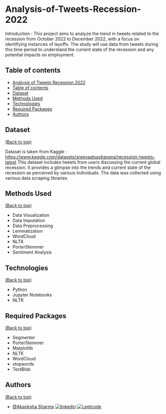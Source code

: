 # Analysis-of-Tweets-Recession-2022

Introduction : This project aims to analyze the trend in tweets related to the recession from October 2022 to December 2022, with a focus on identifying instances of layoffs. The study will use data from tweets during this time period to understand the current state of the recession and any potential impacts on employment.



## Table of contents
- [Analysis of Tweets Recession 2022](#Analysis-of-Tweets-Recession-2022)
- [Table of contents](#table-of-contents)
- [Dataset](#dataset)
- [Methods Used](#methods-used)
- [Technologies](#technologies)
- [Required Packages](#required-packages)
- [Authors](#authors)



## Dataset
[(Back to top)](#table-of-contents)


Dataset is taken from Kaggle : https://www.kaggle.com/datasets/sreevaatsavbavana/recession-tweets-latest This dataset includes tweets from users discussing the current global recession. It provides a glimpse into the trends and current state of the recession as perceived by various individuals. The data was collected using various data scraping libraries 



## Methods Used
[(Back to top)](#table-of-contents)

* Data Visualization    
* Data Imputation
* Data Preprocessing
* Lemmatization
* WordCloud
* NLTK
* PorterStemmer
* Sentiment Analysis


## Technologies
[(Back to top)](#table-of-contents)

* Python
* Jupyter Notebooks
* NLTK

## Required Packages
[(Back to top)](#table-of-contents)

* Segmenter
* PorterStemmer
* Matplotlib
* NLTK
* WordCloud
* stopwords
* TextBlob


## Authors
[(Back to top)](#table-of-contents)

- [@Akanksha Sharma](https://github.com/akankshasharmadid)
    [![linkedin](https://img.shields.io/badge/linkedin-0A66C2?style=for-the-badge&logo=linkedin&logoColor=white)](https://www.linkedin.com/in/akanksha-12831bb1)
    [![Leetcode](https://img.shields.io/badge/LeetCode-000000?style=for-the-badge&logo=LeetCode&logoColor=#d16c06)](https://www.leetcode.com/akanksha185/)

